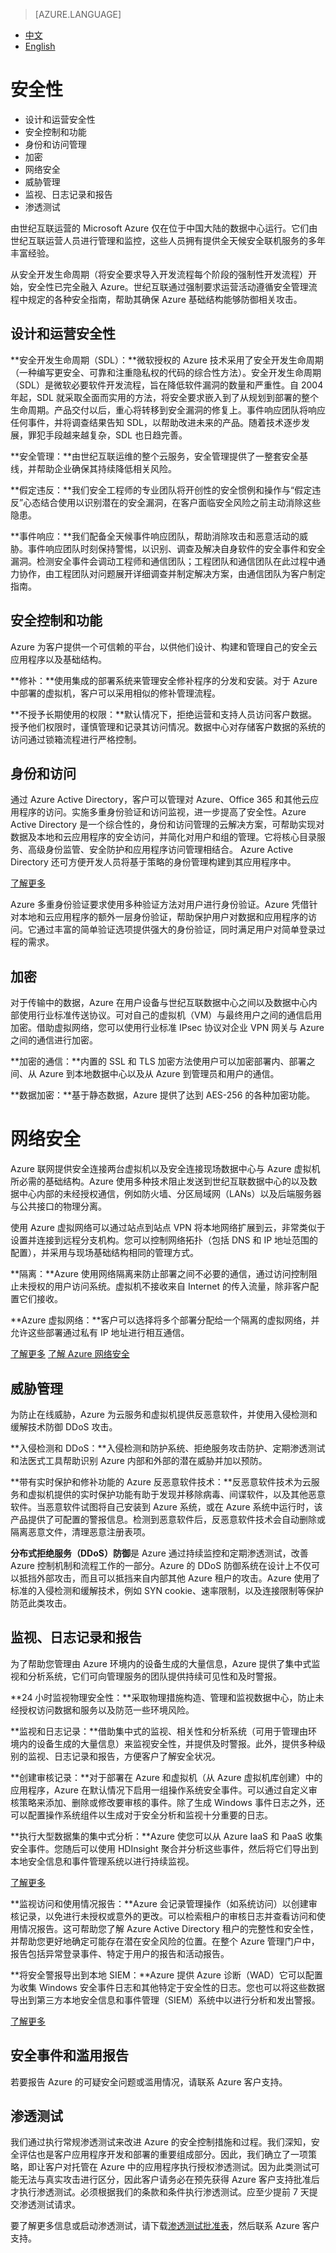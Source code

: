 <properties
	pageTitle="安全性 - Microsoft Azure"
    description=""
    services=""
    documentationCenter=""
    authors=""
    manager=""
    editor=""
    tags=""/>

> [AZURE.LANGUAGE]
- [中文](/support/trust-center/security/)
- [English](/support/trust-center/security-en/)

# 安全性
 
* 设计和运营安全性
* 安全控制和功能
* 身份和访问管理
* 加密
* 网络安全
* 威胁管理
* 监视、日志记录和报告
* 渗透测试
 
 <tags ms.service="trust-center" ms.date="12/2015" wacn.date="12/2015" wacn.lang="cn"/>
 
由世纪互联运营的 Microsoft Azure 仅在位于中国大陆的数据中心运行。它们由世纪互联运营人员进行管理和监控，这些人员拥有提供全天候安全联机服务的多年丰富经验。

从安全开发生命周期（将安全要求导入开发流程每个阶段的强制性开发流程）开始，安全性已完全融入 Azure。世纪互联通过强制要求运营活动遵循安全管理流程中规定的各种安全指南，帮助其确保 Azure 基础结构能够防御相关攻击。

## 设计和运营安全性

**安全开发生命周期（SDL）：**微软授权的 Azure 技术采用了安全开发生命周期（一种编写更安全、可靠和注重隐私权的代码的综合性方法）。安全开发生命周期（SDL）是微软必要软件开发流程，旨在降低软件漏洞的数量和严重性。自 2004 年起，SDL 就采取全面而实用的方法，将安全要求嵌入到了从规划到部署的整个生命周期。产品交付以后，重心将转移到安全漏洞的修复上。事件响应团队将响应任何事件，并将调查结果告知 SDL，以帮助改进未来的产品。随着技术逐步发展，罪犯手段越来越复杂，SDL 也日趋完善。

**安全管理：**由世纪互联运维的整个云服务，安全管理提供了一整套安全基线，并帮助企业确保其持续降低相关风险。

**假定违反：**我们安全工程师的专业团队将开创性的安全惯例和操作与“假定违反”心态结合使用以识别潜在的安全漏洞，在客户面临安全风险之前主动消除这些隐患。

**事件响应：**我们配备全天候事件响应团队，帮助消除攻击和恶意活动的威胁。事件响应团队时刻保持警惕，以识别、调查及解决自身软件的安全事件和安全漏洞。检测安全事件会调动工程师和通信团队；工程团队和通信团队在此过程中通力协作，由工程团队对问题展开详细调查并制定解决方案，由通信团队为客户制定指南。

## 安全控制和功能

Azure 为客户提供一个可信赖的平台，以供他们设计、构建和管理自己的安全云应用程序以及基础结构。

**修补：**使用集成的部署系统来管理安全修补程序的分发和安装。对于 Azure 中部署的虚拟机，客户可以采用相似的修补管理流程。

**不授予长期使用的权限：**默认情况下，拒绝运营和支持人员访问客户数据。授予他们权限时，谨慎管理和记录其访问情况。数据中心对存储客户数据的系统的访问通过锁箱流程进行严格控制。

## 身份和访问

通过 Azure Active Directory，客户可以管理对 Azure、Office 365 和其他云应用程序的访问。实施多重身份验证和访问监视，进一步提高了安全性。Azure Active Directory 是一个综合性的，身份和访问管理的云解决方案，可帮助实现对数据及本地和云应用程序的安全访问，并简化对用户和组的管理。它将核心目录服务、高级身份监管、安全防护和应用程序访问管理相结合。 Azure Active Directory 还可方便开发人员将基于策略的身份管理构建到其应用程序中。

[了解更多](/home/features/identity/)

Azure 多重身份验证要求使用多种验证方法对用户进行身份验证。Azure 凭借针对本地和云应用程序的额外一层身份验证，帮助保护用户对数据和应用程序的访问。它通过丰富的简单验证选项提供强大的身份验证，同时满足用户对简单登录过程的需求。

## 加密

对于传输中的数据，Azure 在用户设备与世纪互联数据中心之间以及数据中心内部使用行业标准传送协议。可对自己的虚拟机（VM）与最终用户之间的通信启用加密。借助虚拟网络，您可以使用行业标准 IPsec 协议对企业 VPN 网关与 Azure 之间的通信进行加密。

**加密的通信：**内置的 SSL 和 TLS 加密方法使用户可以加密部署内、部署之间、从 Azure 到本地数据中心以及从 Azure 到管理员和用户的通信。

**数据加密：**基于静态数据，Azure 提供了达到 AES-256 的各种加密功能。

# 网络安全

Azure 联网提供安全连接两台虚拟机以及安全连接现场数据中心与 Azure 虚拟机所必需的基础结构。Azure 使用多种技术阻止发送到世纪互联数据中心的以及数据中心内部的未经授权通信，例如防火墙、分区局域网（LANs）以及后端服务器与公共接口的物理分离。

使用 Azure 虚拟网络可以通过站点到站点 VPN 将本地网络扩展到云，非常类似于设置并连接到远程分支机构。您可以控制网络拓扑（包括 DNS 和 IP 地址范围的配置），并采用与现场基础结构相同的管理方式。

**隔离：**Azure 使用网络隔离来防止部署之间不必要的通信，通过访问控制阻止未授权的用户访问系统。虚拟机不接收来自 Internet 的传入流量，除非客户配置它们接收。

**Azure 虚拟网络：**客户可以选择将多个部署分配给一个隔离的虚拟网络，并允许这些部署通过私有 IP 地址进行相互通信。

[了解更多](/home/features/networking/)
[了解 Azure 网络安全](https://wacnstorage.blob.core.chinacloudapi.cn/marketing-resource/documents/AzureNetworkSecurity_v3_Feb2015_CN_20151214.pdf)

## 威胁管理

为防止在线威胁，Azure 为云服务和虚拟机提供反恶意软件，并使用入侵检测和缓解技术防御 DDoS 攻击。

**入侵检测和 DDoS：**入侵检测和防护系统、拒绝服务攻击防护、定期渗透测试和法医式工具帮助识别 Azure 内部和外部的潜在威胁并加以预防。

**带有实时保护和修补功能的 Azure 反恶意软件技术：**反恶意软件技术为云服务和虚拟机提供的实时保护功能有助于发现并移除病毒、间谍软件，以及其他恶意软件。当恶意软件试图将自己安装到 Azure 系统，或在 Azure 系统中运行时，该产品提供了可配置的警报信息。检测到恶意软件后，反恶意软件技术会自动删除或隔离恶意文件，清理恶意注册表项。

**分布式拒绝服务（DDoS）防御**是 Azure 通过持续监控和定期渗透测试，改善 Azure 控制机制和流程工作的一部分。Azure 的 DDoS 防御系统在设计上不仅可以抵挡外部攻击，而且可以抵挡来自内部其他 Azure 租户的攻击。Azure 使用了标准的入侵检测和缓解技术，例如 SYN cookie、速率限制，以及连接限制等保护防范此类攻击。

## 监视、日志记录和报告

为了帮助您管理由 Azure 环境内的设备生成的大量信息，Azure 提供了集中式监视和分析系统，它们可向管理服务的团队提供持续可见性和及时警报。

**24 小时监视物理安全性：**采取物理措施构造、管理和监视数据中心，防止未经授权访问数据和服务以及防范一些环境风险。

**监视和日志记录：**借助集中式的监视、相关性和分析系统（可用于管理由环境内的设备生成的大量信息）来监视安全性，并提供及时警报。此外，提供多种级别的监视、日志记录和报告，方便客户了解安全状况。

**创建审核记录：**对于部署在 Azure 和虚拟机（从 Azure 虚拟机库创建）中的应用程序，Azure 在默认情况下启用一组操作系统安全事件。可以通过自定义审核策略来添加、删除或修改要审核的事件。除了生成 Windows 事件日志之外，还可以配置操作系统组件以生成对于安全分析和监视十分重要的日志。

**执行大型数据集的集中式分析：**Azure 使您可以从 Azure IaaS 和 PaaS 收集安全事件。您随后可以使用 HDInsight 聚合并分析这些事件，然后将它们导出到本地安全信息和事件管理系统以进行持续监视。

[了解更多](/home/features/hdinsight/)

**监视访问和使用情况报告：**Azure 会记录管理操作（如系统访问）以创建审核记录，以免进行未授权或意外的更改。可以检索租户的审核日志并查看访问和使用情况报告。这可帮助您了解 Azure Active Directory 租户的完整性和安全性，并帮助您更好地确定可能存在潜在安全风险的位置。在整个 Azure 管理门户中，报告包括异常登录事件、特定于用户的报告和活动报告。

**将安全警报导出到本地 SIEM：**Azure 提供 Azure 诊断（WAD）它可以配置为收集 Windows 安全事件日志和其他特定于安全性的日志。您也可以将这些数据导出到第三方本地安全信息和事件管理（SIEM）系统中以进行分析和发出警报。

[了解更多](/documentation/articles/cloud-services-dotnet-diagnostics/)

## 安全事件和滥用报告

若要报告 Azure 的可疑安全问题或滥用情况，请联系 Azure 客户支持。

## 渗透测试

我们通过执行常规渗透测试来改进 Azure 的安全控制措施和过程。我们深知，安全评估也是客户应用程序开发和部署的重要组成部分。因此，我们确立了一项策略，即让客户对托管在 Azure 中的应用程序执行授权渗透测试。因为此类测试可能无法与真实攻击进行区分，因此客户请务必在预先获得 Azure 客户支持批准后才执行渗透测试。必须根据我们的条款和条件执行渗透测试。应至少提前 7 天提交渗透测试请求。

要了解更多信息或启动渗透测试，请下载[渗透测试批准表](https://wacnstorage.blob.core.chinacloudapi.cn/marketing-resource/documents/Penetration_Test_Questionnaire.docx)，然后联系 Azure 客户支持。
